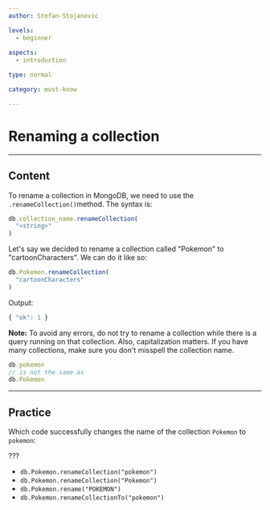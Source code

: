 ```yaml
---
author: Stefan-Stojanovic

levels:
  - beginner
  
aspects:
  - introduction

type: normal

category: must-know

---
```

# Renaming a collection
---
## Content

To rename a collection in MongoDB, we need to use the `.renameCollection()`method. The syntax is:
```javascript
db.collection_name.renameCollection(
  "<string>"
)
```

Let's say we decided to rename a collection called "Pokemon" to "cartoonCharacters". We can do it like so:
```javascript
db.Pokemon.renameCollection(
  "cartoonCharacters"
)
```
Output:
```javascript
{ "ok": 1 }
```

**Note:** To avoid any errors, do not try to rename a collection while there is a query running on that collection. Also, capitalization matters. If you have many collections, make sure you don't misspell the collection name.

```javascript
db.pokemon
// is not the same as
db.Pokemon
```

---
## Practice

Which code successfully changes the name of the collection `Pokemon` to `pokemon`:

???

* `db.Pokemon.renameCollection("pokemon")`
* `db.Pokemon.renameCollection("Pokemon")`
* `db.Pokemon.rename("POKEMON")`
* `db.Pokemon.renameCollectionTo("pokemon")`
